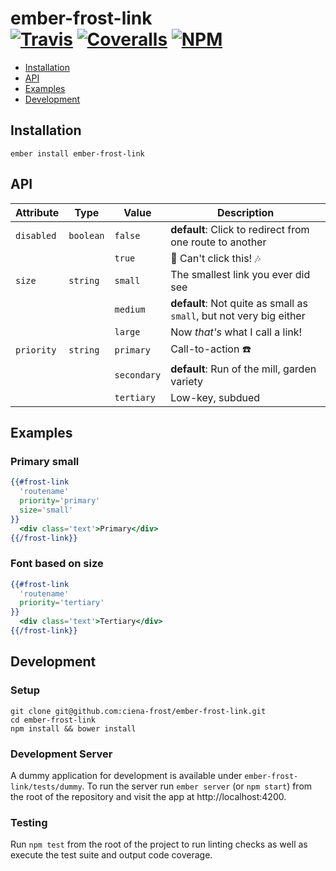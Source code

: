 [ci-img]: https://img.shields.io/travis/ciena-frost/ember-frost-link.svg "Build Status"
[ci-url]: https://travis-ci.org/ciena-frost/ember-frost-link

[cov-img]: https://img.shields.io/coveralls/ciena-frost/ember-frost-link.svg "Code Coverage"
[cov-url]: https://coveralls.io/github/ciena-frost/ember-frost-link

[npm-img]: https://img.shields.io/npm/v/ember-frost-link.svg "NPM Version"
[npm-url]: https://www.npmjs.com/package/ember-frost-link

# ember-frost-link <br /> [![Travis][ci-img]][ci-url] [![Coveralls][cov-img]][cov-url] [![NPM][npm-img]][npm-url]

* [Installation](#installation)
* [API](#api)
* [Examples](#examples)
* [Development](#development)

## Installation
```
ember install ember-frost-link
```

## API

| Attribute | Type | Value | Description |
| --------- | ---- | ----- | ----------- |
| `disabled` | `boolean` | `false` | **default**: Click to redirect from one route to another |
| | | `true` | :no_entry_sign: Can't click this! :notes: |
| `size` | `string` | `small` | The smallest link you ever did see |
| | | `medium` | **default**: Not quite as small as `small`, but not very big either |
| | | `large` | Now *that's* what I call a link! |
| `priority` | `string` | `primary` | Call-to-action :telephone: |
| | | `secondary` | **default**: Run of the mill, garden variety  |
| | | `tertiary` | Low-key, subdued  |


## Examples

### Primary small
```handlebars
{{#frost-link
  'routename'
  priority='primary'
  size='small'
}}
  <div class='text'>Primary</div>
{{/frost-link}}
```

### Font based on size
```handlebars
{{#frost-link
  'routename'
  priority='tertiary'
}}
  <div class='text'>Tertiary</div>
{{/frost-link}}
```

## Development
### Setup
```
git clone git@github.com:ciena-frost/ember-frost-link.git
cd ember-frost-link
npm install && bower install
```

### Development Server
A dummy application for development is available under `ember-frost-link/tests/dummy`.
To run the server run `ember server` (or `npm start`) from the root of the repository and
visit the app at http://localhost:4200.

### Testing
Run `npm test` from the root of the project to run linting checks as well as execute the test suite
and output code coverage.
